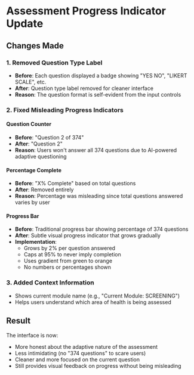 # Assessment Progress Indicator Update

## Changes Made

### 1. Removed Question Type Label

- **Before**: Each question displayed a badge showing "YES NO", "LIKERT SCALE", etc.
- **After**: Question type label removed for cleaner interface
- **Reason**: The question format is self-evident from the input controls

### 2. Fixed Misleading Progress Indicators

#### Question Counter

- **Before**: "Question 2 of 374"
- **After**: "Question 2"
- **Reason**: Users won't answer all 374 questions due to AI-powered adaptive questioning

#### Percentage Complete

- **Before**: "X% Complete" based on total questions
- **After**: Removed entirely
- **Reason**: Percentage was misleading since total questions answered varies by user

#### Progress Bar

- **Before**: Traditional progress bar showing percentage of 374 questions
- **After**: Subtle visual progress indicator that grows gradually
- **Implementation**:
  - Grows by 2% per question answered
  - Caps at 95% to never imply completion
  - Uses gradient from green to orange
  - No numbers or percentages shown

### 3. Added Context Information

- Shows current module name (e.g., "Current Module: SCREENING")
- Helps users understand which area of health is being assessed

## Result

The interface is now:

- More honest about the adaptive nature of the assessment
- Less intimidating (no "374 questions" to scare users)
- Cleaner and more focused on the current question
- Still provides visual feedback on progress without being misleading
